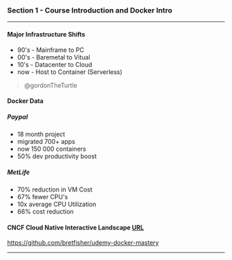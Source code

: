 ### Section 1 - Course Introduction and Docker Intro

---

#### Major Infrastructure Shifts

- 90's - Mainframe to PC
- 00's - Baremetal to Vitual
- 10's - Datacenter to Cloud
- now - Host to Container (Serverless)

> @gordonTheTurtle
>



#### Docker Data

##### Paypal

- 18 month project
- migrated 700+ apps
- now 150 000 containers
- 50% dev productivity boost

##### MetLife

- 70% reduction in VM Cost
- 67% fewer CPU's
- 10x average CPU Utilization
- 66% cost reduction



#### CNCF Cloud Native Interactive Landscape [URL](https://landscape.cncf.io/ )

https://github.com/bretfisher/udemy-docker-mastery



----

